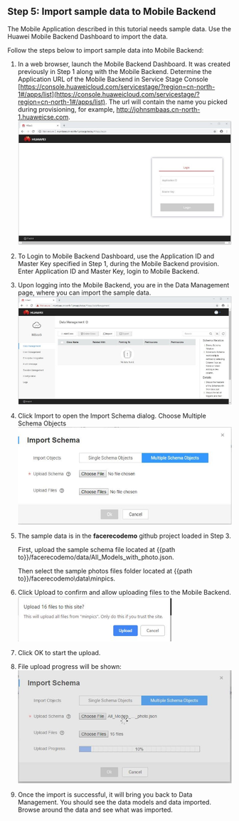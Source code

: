 ## Step 5:  Import sample data to Mobile Backend 

The Mobile Application described in this tutorial needs sample data.  Use the Huawei Mobile Backend Dashboard to import the data.  

Follow the steps below to import sample data into Mobile Backend:  

1.	In a web browser, launch the Mobile Backend Dashboard.  It was created previously in Step 1 along with the Mobile Backend.  Determine the Application URL of the Mobile Backend in Service Stage Console [https://console.huaweicloud.com/servicestage/?region=cn-north-1#/apps/list](https://console.huaweicloud.com/servicestage/?region=cn-north-1#/apps/list). The url will contain the name you picked during provisioning, for example, http://johnsmbaas.cn-north-1.huaweicse.com.  
![s4a](./imgs/s4a.jpg)  

2.	To Login to Mobile Backend Dashboard, use the Application ID and Master Key specified in Step 1, during the Mobile Backend provision.  Enter Application ID and Master Key, login to Mobile Backend.  

3.	Upon logging into the Mobile Backend, you are in the Data Management page, where you can import the sample data.  
![s4b](./imgs/s4b.jpg)  

4.	Click Import to open the Import Schema dialog. Choose Multiple Schema Objects  
![s4c](./imgs/s4c.jpg)  

5.	The sample data is in the **facerecodemo** github project loaded in Step 3.     

    First, upload the sample schema file located at {{path to}}/facerecodemo/data/All_Models_with_photo.json.  

    Then select the sample photos files folder located at {{path to}}/facerecodemo\data\minpics.  

6.	Click Upload to confirm and allow uploading files to the Mobile Backend.  
![s4d](./imgs/s4d.png)  

7.	Click OK to start the upload.  

8.	File upload progress will be shown:  
![s4e](./imgs/s4e.jpg)  

9.	Once the import is successful, it will bring you back to Data Management.  You should see the data models and data imported.  Browse around the data and see what was imported.           




